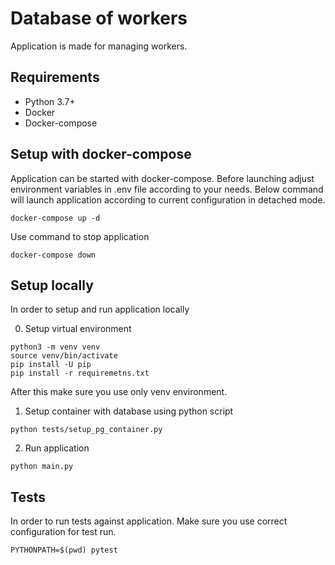 # Database of workers

Application is made for managing workers.

## Requirements

- Python 3.7+
- Docker
- Docker-compose

## Setup with docker-compose

Application can be started with docker-compose. 
Before launching adjust environment variables in .env file according to your needs.
Below command will launch application according to current configuration in detached mode.

```
docker-compose up -d
```

Use command to stop application

```
docker-compose down
```

## Setup locally

In order to setup and run application locally

0. Setup virtual environment

```
python3 -m venv venv
source venv/bin/activate
pip install -U pip
pip install -r requiremetns.txt
```

After this make sure you use only venv environment.

1. Setup container with database using python script

```
python tests/setup_pg_container.py
```

2. Run application

```
python main.py
```

## Tests

In order to run tests against application.
Make sure you use correct configuration for test run.

```
PYTHONPATH=$(pwd) pytest
```

